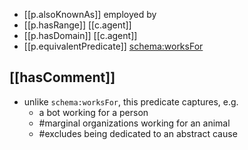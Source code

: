 


- [[p.alsoKnownAs]] employed by
- [[p.hasRange]] [[c.agent]]
- [[p.hasDomain]] [[c.agent]]
- [[p.equivalentPredicate]] [schema:worksFor](http://schema.org/worksFor)

## [[hasComment]]

- unlike `schema:worksFor`, this predicate captures, e.g.
  - a bot working for a person
  - #marginal organizations working for an animal
  - #excludes being dedicated to an abstract cause 

